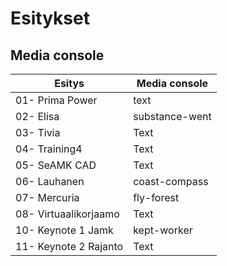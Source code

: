 # Esitykset

## Media console 

| Esitys                    | Media console             |
| --------------------------|---------------------------|
| 01- Prima Power           | text                     |
| 02- Elisa                 | substance-went            |
| 03- Tivia                 | Text                      |
| 04- Training4             | Text                      |
| 05- SeAMK CAD             | Text                      |
| 06- Lauhanen              | coast-compass             |
| 07- Mercuria              | fly-forest                |
| 08- Virtuaalikorjaamo     | Text                      |
| 10- Keynote 1 Jamk        | kept-worker               |
| 11- Keynote 2 Rajanto     | Text                      |